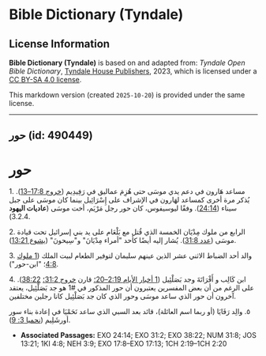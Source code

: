 # Bible Dictionary (Tyndale)

## License Information

**Bible Dictionary (Tyndale)** is based on and adapted from: _Tyndale Open Bible Dictionary_, [Tyndale House Publishers](https://tyndaleopenresources.com/), 2023, which is licensed under a [CC BY-SA 4.0 license](https://creativecommons.org/licenses/by-sa/4.0/legalcode.en).

This markdown version (created `2025-10-20`) is provided under the same license.



--------------------------------

## حور (id: 490449)

حور
===

1\. مساعد هَارون في دعم يدي موسَى حتى هُزِمَ عماليق في رَفِيدِيم ([خروج 17:8–13](https://ref.ly/Exod17:8-Exod17:13)). يُذكر مرة أخرى كمساعد لهَارون في الإشراف على إِسْرَائِيل بينما كان موسَى على جبل سيناء ([24:14](https://ref.ly/Exod24:14)). وفقًا ليوسيفوس، كان حور رجل مَرْيَم، أخت موسَى (**عاديات اليهود** 3\.2\.4\).

2\. الرابع من ملوك مِدْيَان الخمسة الذي قُتل مع بَلْعَام على يد بني إسرائيل تحت قيادة موسَى ([عدد 31:8](https://ref.ly/Num31:8)). يُشار إليه أيضًا كأحد "أمراء مِدْيَانَ" و"سِيحونَ" ([يشوع 13:21](https://ref.ly/Josh13:21)).

3\. والد أحد الضباط الاثني عشر الذين عينهم سليمان لتوفير الطعام لبيت الملك ([1 ملوك 4:8](https://ref.ly/1Kgs4:8)؛ "ابن\-حور").

4\. ابن كَالِب و أَفْرَاتَةَ وجد بَصَلْئِيل ([1 أخبار الأيام 2:19–20؛](https://ref.ly/1Chr2:19-1Chr2:20) قارن [خروج 31:2؛](https://ref.ly/Exod31:2) [38:22](https://ref.ly/Exod38:22)). على الرغم من أن بعض المفسرين يعتبرون أن حور المذكور في \#1 هو جد بَصَلْئِيل، يعتقد آخرون أن حور الذي ساعد موسَى وحور الذي كان جد بَصَلْئِيل كانا رجلين مختلفين.

٥. والِد رَفَايَا (أو ربما اسم العائلة)، قائد بعد السبي الذي ساعد نَحَمْيَا في إعادة بناء سور أورشَلِيم ([نحميا 3: 9](https://ref.ly/Neh3:9)).

* **Associated Passages:** EXO 24:14; EXO 31:2; EXO 38:22; NUM 31:8; JOS 13:21; 1KI 4:8; NEH 3:9; EXO 17:8–EXO 17:13; 1CH 2:19–1CH 2:20

